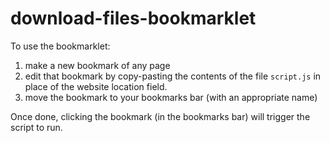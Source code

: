# download-files-bookmarklet

To use the bookmarklet:
1. make a new bookmark of any page
2. edit that bookmark by copy-pasting the contents of the file `script.js` in place of the website location field.
3. move the bookmark to your bookmarks bar (with an appropriate name)

Once done, clicking the bookmark (in the bookmarks bar) will trigger the script to run.
